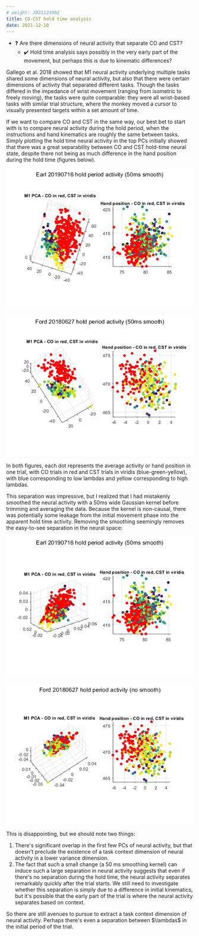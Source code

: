 ```yaml
---
# weight: 2021121002
title: CO-CST hold time analysis
date: 2021-12-10
---
```


- :question: Are there dimensions of neural activity that separate CO and CST?
    - :heavy_check_mark: Hold time analysis says possibly in the very early part of the movement, but perhaps this is due to kinematic differences?

Gallego et al. 2018 showed that M1 neural activity underlying multiple tasks shared some dimensions of neural activity, but also that there were certain dimensions of activity that separated different tasks. Though the tasks differed in the impedance of wrist movement (ranging from isometric to freely moving), the tasks were quite comparable: they were all wrist-based tasks with similar trial structure, where the monkey moved a cursor to visually presented targets within a set amount of time.

If we want to compare CO and CST in the same way, our best bet to start with is to compare neural activity during the hold period, when the instructions and hand kinematics are roughly the same between tasks. Simply plotting the hold time neural activity in the top PCs initially showed that there was a great separability between CO and CST hold-time neural state, despite there not being as much difference in the hand position during the hold time (figures below).

![Earl hold time activity, smoothed 50ms](figs/20211207_Earl20190716_holdactivity_smooth50ms.png)

![Ford hold time activity, smoothed 50ms](figs/20211207_Ford20180627_holdactivity_smooth50ms.png)

In both figures, each dot represents the average activity or hand position in one trial, with CO trials in red and CST trials in viridis (blue-green-yellow), with blue corresponding to low lambdas and yellow corresponding to high lambdas.

This separation was impressive, but I realized that I had mistakenly smoothed the neural activity with a 50ms wide Gaussian kernel before trimming and averaging the data. Because the kernel is non-causal, there was potentially some leakage from the initial movement phase into the apparent hold time activity. Removing the smoothing seemingly removes the easy-to-see separation in the neural space:

![Earl hold time activity, no smoothing](figs/20211207_Earl20190716_holdactivity_nosmooth.png)

![Ford hold time activity, no smoothing](figs/20211207_Ford20180627_holdactivity_nosmooth.png)

This is disappointing, but we should note two things:

1) There's significant overlap in the first few PCs of neural activity, but that doesn't preclude the existence of a task context dimension of neural activity in a lower variance dimension.
2) The fact that such a small change (a 50 ms smoothing kernel) can induce such a large separation in neural activity suggests that even if there's no separation during the hold time, the neural activity separates remarkably quickly after the trial starts. We still need to investigate whether this separation is simply due to a difference in initial kinematics, but it's possible that the early part of the trial is where the neural activity separates based on context.

So there are still avenues to pursue to extract a task context dimension of neural activity. Perhaps there's even a separation between $\lambdas$ in the initial period of the trial.
